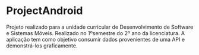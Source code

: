 # ProjectAndroid

Projeto realizado para a unidade curricular de Desenvolvimento de Software e Sistemas Móveis. Realizado no 1ºsemestre do 2º ano da licenciatura. A aplicação tem como objetivo consumir dados provenientes de uma API e demonstrá-los graficamente.
